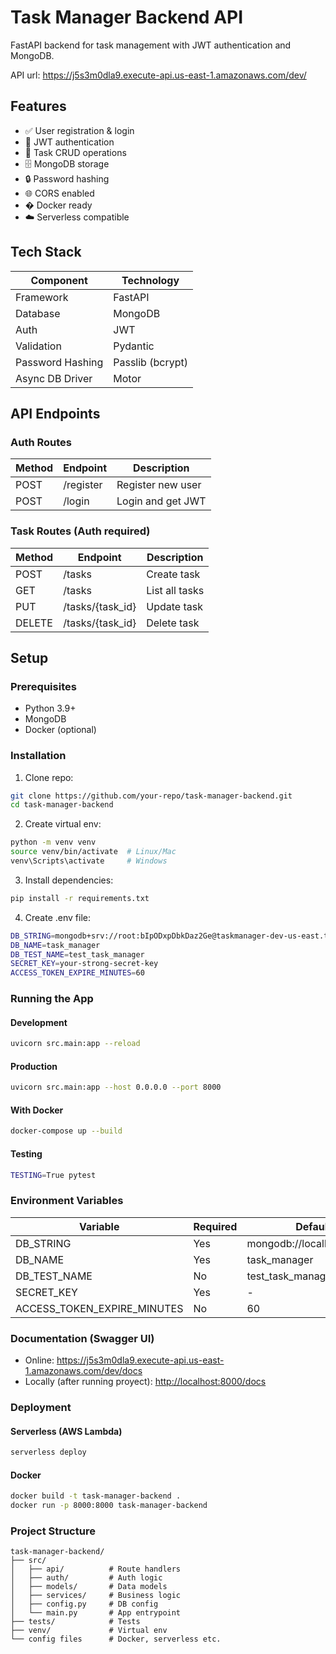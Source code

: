 # Task Manager Backend API

FastAPI backend for task management with JWT authentication and MongoDB.

API url: <https://j5s3m0dla9.execute-api.us-east-1.amazonaws.com/dev/>

## Features

- ✅ User registration & login
- 🔐 JWT authentication
- 📝 Task CRUD operations
- 🗄️ MongoDB storage
- 🔒 Password hashing
- 🌐 CORS enabled
- � Docker ready
- ☁️ Serverless compatible

## Tech Stack

| Component       | Technology          |
|-----------------|---------------------|
| Framework       | FastAPI             |
| Database        | MongoDB             |
| Auth            | JWT                 |
| Validation      | Pydantic            |
| Password Hashing| Passlib (bcrypt)    |
| Async DB Driver | Motor               |

## API Endpoints

### Auth Routes

| Method | Endpoint  | Description           |
|--------|-----------|-----------------------|
| POST   | /register | Register new user     |
| POST   | /login    | Login and get JWT     |

### Task Routes (Auth required)

| Method | Endpoint         | Description       |
|--------|------------------|-------------------|
| POST   | /tasks           | Create task       |
| GET    | /tasks           | List all tasks    |
| PUT    | /tasks/{task_id} | Update task       |
| DELETE | /tasks/{task_id} | Delete task       |

## Setup

### Prerequisites

- Python 3.9+
- MongoDB
- Docker (optional)

### Installation

1. Clone repo:
```bash
git clone https://github.com/your-repo/task-manager-backend.git
cd task-manager-backend
```

2. Create virtual env:
```bash
python -m venv venv
source venv/bin/activate  # Linux/Mac
venv\Scripts\activate     # Windows
```

3. Install dependencies:
```bash
pip install -r requirements.txt
```

4. Create .env file:
```bash
DB_STRING=mongodb+srv://root:bIpODxpDbkDaz2Ge@taskmanager-dev-us-east.tcdf4l5.mongodb.net/?retryWrites=true&w=majority&appName=taskmanager-dev-us-east1-cluster
DB_NAME=task_manager
DB_TEST_NAME=test_task_manager
SECRET_KEY=your-strong-secret-key
ACCESS_TOKEN_EXPIRE_MINUTES=60
```

### Running the App
#### Development
```bash
uvicorn src.main:app --reload
```

#### Production
```bash
uvicorn src.main:app --host 0.0.0.0 --port 8000
```

#### With Docker
```bash
docker-compose up --build
```

#### Testing
```bash
TESTING=True pytest
```

### Environment Variables

|Variable                    | Required | Default                   |
|----------------------------|----------|---------------------------|
|DB_STRING                   | Yes      | mongodb://localhost:27017 |
|DB_NAME                     | Yes      | task_manager              |
|DB_TEST_NAME                | No       | test_task_manager         |
|SECRET_KEY                  | Yes      | -                         |
|ACCESS_TOKEN_EXPIRE_MINUTES | No       | 60                        |

### Documentation (Swagger UI)
- Online: <https://j5s3m0dla9.execute-api.us-east-1.amazonaws.com/dev/docs>
- Locally (after running proyect): <http://localhost:8000/docs>

### Deployment
#### Serverless (AWS Lambda)
```bash
serverless deploy
```

#### Docker
```bash
docker build -t task-manager-backend .
docker run -p 8000:8000 task-manager-backend
```

### Project Structure
```
task-manager-backend/
├── src/
│   ├── api/          # Route handlers
│   ├── auth/         # Auth logic
│   ├── models/       # Data models
│   ├── services/     # Business logic
│   ├── config.py     # DB config
│   └── main.py       # App entrypoint
├── tests/            # Tests
├── venv/             # Virtual env
└── config files      # Docker, serverless etc.
```
